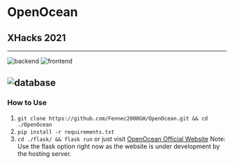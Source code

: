 # OpenOcean
## XHacks 2021
----------------------------------------------------------------------------------------------------
![backend](https://img.shields.io/badge/frontend-python-yellow?%250Astyle=plastic&logo=appveyor)
![frontend](https://img.shields.io/badge/frontend-HTML/CSS/JS-orange?%250Astyle=plastic&logo=appveyor)

![database](https://img.shields.io/badge/database-mongodb-dartmouthgreen?style=for-the-badge&logo=appveyor)
----------------------------------------------------------------------------------------------------
### How to Use
1. `git clone https://github.com/Fennec2000GH/OpenOcean.git && cd ./OpenOcean` 
2. `pip install -r requirements.txt`
3. `cd ./flask/ && flask run` or just visit [OpenOcean Official Website](http://open-ocean.tech/)
Note: Use the flask option right now as the website is under development by the hosting server.
